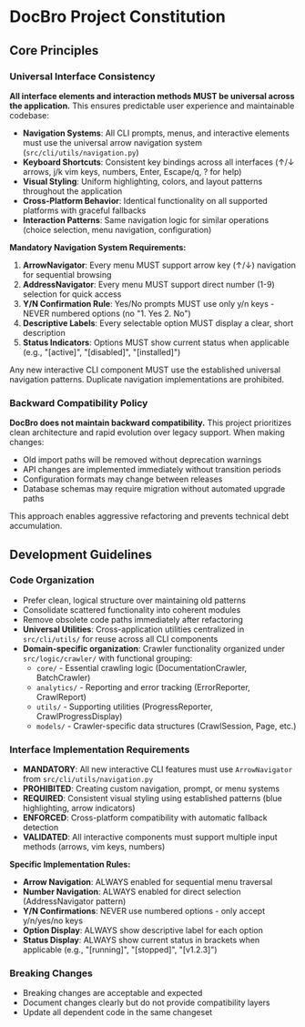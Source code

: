 # DocBro Project Constitution

## Core Principles

### Universal Interface Consistency
**All interface elements and interaction methods MUST be universal across the application.** This ensures predictable user experience and maintainable codebase:
- **Navigation Systems**: All CLI prompts, menus, and interactive elements must use the universal arrow navigation system (`src/cli/utils/navigation.py`)
- **Keyboard Shortcuts**: Consistent key bindings across all interfaces (↑/↓ arrows, j/k vim keys, numbers, Enter, Escape/q, ? for help)
- **Visual Styling**: Uniform highlighting, colors, and layout patterns throughout the application
- **Cross-Platform Behavior**: Identical functionality on all supported platforms with graceful fallbacks
- **Interaction Patterns**: Same navigation logic for similar operations (choice selection, menu navigation, configuration)

**Mandatory Navigation System Requirements:**
1. **ArrowNavigator**: Every menu MUST support arrow key (↑/↓) navigation for sequential browsing
2. **AddressNavigator**: Every menu MUST support direct number (1-9) selection for quick access
3. **Y/N Confirmation Rule**: Yes/No prompts MUST use only y/n keys - NEVER numbered options (no "1. Yes 2. No")
4. **Descriptive Labels**: Every selectable option MUST display a clear, short description
5. **Status Indicators**: Options MUST show current status when applicable (e.g., "[active]", "[disabled]", "[installed]")

Any new interactive CLI component MUST use the established universal navigation patterns. Duplicate navigation implementations are prohibited.

### Backward Compatibility Policy
**DocBro does not maintain backward compatibility.** This project prioritizes clean architecture and rapid evolution over legacy support. When making changes:
- Old import paths will be removed without deprecation warnings
- API changes are implemented immediately without transition periods
- Configuration formats may change between releases
- Database schemas may require migration without automated upgrade paths

This approach enables aggressive refactoring and prevents technical debt accumulation.

## Development Guidelines

### Code Organization
- Prefer clean, logical structure over maintaining old patterns
- Consolidate scattered functionality into coherent modules
- Remove obsolete code paths immediately after refactoring
- **Universal Utilities**: Cross-application utilities centralized in `src/cli/utils/` for reuse across all CLI components
- **Domain-specific organization**: Crawler functionality organized under `src/logic/crawler/` with functional grouping:
  - `core/` - Essential crawling logic (DocumentationCrawler, BatchCrawler)
  - `analytics/` - Reporting and error tracking (ErrorReporter, CrawlReport)
  - `utils/` - Supporting utilities (ProgressReporter, CrawlProgressDisplay)
  - `models/` - Crawler-specific data structures (CrawlSession, Page, etc.)

### Interface Implementation Requirements
- **MANDATORY**: All new interactive CLI features must use `ArrowNavigator` from `src/cli/utils/navigation.py`
- **PROHIBITED**: Creating custom navigation, prompt, or menu systems
- **REQUIRED**: Consistent visual styling using established patterns (blue highlighting, arrow indicators)
- **ENFORCED**: Cross-platform compatibility with automatic fallback detection
- **VALIDATED**: All interactive components must support multiple input methods (arrows, vim keys, numbers)

**Specific Implementation Rules:**
- **Arrow Navigation**: ALWAYS enabled for sequential menu traversal
- **Number Navigation**: ALWAYS enabled for direct selection (AddressNavigator pattern)
- **Y/N Confirmations**: NEVER use numbered options - only accept y/n/yes/no keys
- **Option Display**: ALWAYS show descriptive label for each option
- **Status Display**: ALWAYS show current status in brackets when applicable (e.g., "[running]", "[stopped]", "[v1.2.3]")

### Breaking Changes
- Breaking changes are acceptable and expected
- Document changes clearly but do not provide compatibility layers
- Update all dependent code in the same changeset